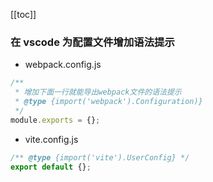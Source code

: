 [[toc]]

### 在 vscode 为配置文件增加语法提示

- webpack.config.js

```javascript
/**
 * 增加下面一行就能导出webpack文件的语法提示
 * @type {import('webpack').Configuration)}
 */
module.exports = {};
```

- vite.config.js

```javascript
/** @type {import('vite').UserConfig} */
export default {};
```

